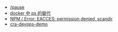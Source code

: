 - [/pause](https://stackoverflow.com/questions/48651269/what-are-the-pause-containers)
- [docker 中 ps 的替代](https://stackoverflow.com/questions/26982274/ps-command-doesnt-work-in-docker-container)
- [NPM / Error: EACCES: permission denied, scandir](https://stackoverflow.com/questions/70952903/npm-error-eacces-permission-denied-scandir)
- [cra-devops-demo](https://repo.wolwobiotech.com/frontend/cra-autodevops)
